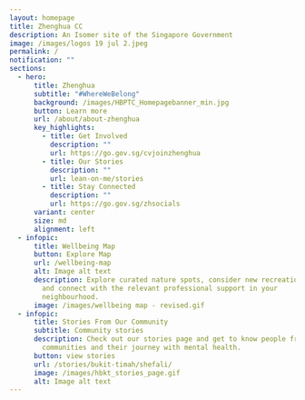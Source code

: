 ```yaml
---
layout: homepage
title: Zhenghua CC
description: An Isomer site of the Singapore Government
image: /images/logos 19 jul 2.jpeg
permalink: /
notification: ""
sections:
  - hero:
      title: Zhenghua
      subtitle: "#WhereWeBelong"
      background: /images/HBPTC_Homepagebanner_min.jpg
      button: Learn more
      url: /about/about-zhenghua
      key_highlights:
        - title: Get Involved
          description: ""
          url: https://go.gov.sg/cvjoinzhenghua
        - title: Our Stories
          description: ""
          url: lean-on-me/stories
        - title: Stay Connected
          description: ""
          url: https://go.gov.sg/zhsocials
      variant: center
      size: md
      alignment: left
  - infopic:
      title: Wellbeing Map
      button: Explore Map
      url: /wellbeing-map
      alt: Image alt text
      description: Explore curated nature spots, consider new recreational activities
        and connect with the relevant professional support in your
        neighbourhood.
      image: /images/wellbeing map - revised.gif
  - infopic:
      title: Stories From Our Community
      subtitle: Community stories
      description: Check out our stories page and get to know people from our
        communities and their journey with mental health.
      button: view stories
      url: /stories/bukit-timah/shefali/
      image: /images/hbkt_stories_page.gif
      alt: Image alt text
---
```

